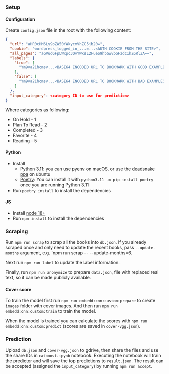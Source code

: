 ### Setup

#### Configuration

Create `config.json` file in the root with the following content:

```json
{
  "url": "aHR0cHM6Ly9oZW50YWkycmVhZC5jb20=",
  "cookie": "wordpress_logged_in_...=...<AUTH COOKIE FROM THE SITE>",
  "all_pages": "aGVudGFpLWxpc3QvYWxsL2FueS9hbGwvbGFzdC1hZGRlZA==",
  "labels": {
    "true": [
      "Ym9va21hcmsv...<BASE64 ENCODED URL TO BOOKMARK WITH GOOD EXAMPLES>"
    ],
    "false": [
      "Ym9va21hcmsv...<BASE64 ENCODED URL TO BOOKMARK WITH BAD EXAMPLES>"
    ]
  },
  "input_category": <category ID to use for prediction>
}
```

Where categories as following:
* On Hold - 1
* Plan To Read - 2
* Completed - 3
* Favorite - 4
* Reading - 5

#### Python

* Install 
    * Python 3.11: you can use [pyenv](https://github.com/pyenv/pyenv#installation) on macOS, or use the [deadsnake ppa](https://launchpad.net/~deadsnakes/+archive/ubuntu/ppa) on ubuntu
    * [Poetry](https://pypi.org/project/poetry/): You can install it with `python3.11 -m pip install poetry` once you are running Python 3.11
* Run `poetry install` to install the dependencies 

#### JS

* Install [node 18+](https://nodejs.org/en/download/package-manager/)
* Run `npm install` to install the dependencies

### Scraping

Run `npm run scrap` to scrap all the books into `db.json`. If you already scraped once and only need to update the recent books, pass `--update-months` argument, e.g. `npm run scrap -- --update-months=6.

Next run `npm run label` to update the label information.

Finally, run `npm run anonymize` to prepare `data.json`, file with replaced real text, so it can be made publicly available.

#### Cover score

To train the model first run `npm run embedd:cnn:custom:prepare` to create `images` folder with cover images. And then run `npm run embedd:cnn:custom:train` to train the model.

When the model is trained you can calculate the scores with `npm run embedd:cnn:custom:predict` (scores are saved in `cover-vgg.json`).

### Prediction

Upload `db.json` and `cover-vgg.json` to gdrive, then share the files and use the share IDs in `catboost.ipynb` notebook. Executing the notebook will train the predictor and will save the top predictions to `result.json`. The result can be accepted (assigned the `input_category`) by running `npm run accept`.